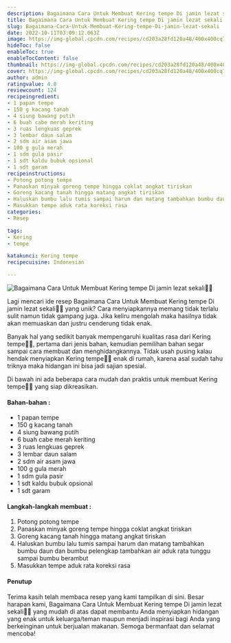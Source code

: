 ```yaml
---
description: Bagaimana Cara Untuk Membuat Kering tempe Di jamin lezat sekali"
title: Bagaimana Cara Untuk Membuat Kering tempe Di jamin lezat sekali
slug: Bagaimana-Cara-Untuk-Membuat-Kering-tempe-Di-jamin-lezat-sekali
date: 2022-10-11T03:09:12.063Z
image: https://img-global.cpcdn.com/recipes/cd203a28fd120a48/400x400cq70/photo.jpg
hideToc: false
enableToc: true
enableTocContent: false
thumbnail: https://img-global.cpcdn.com/recipes/cd203a28fd120a48/400x400cq70/photo.jpg
cover: https://img-global.cpcdn.com/recipes/cd203a28fd120a48/400x400cq70/photo.jpg
author: admin
ratingvalue: 4.8
reviewcount: 124
recipeingredient:
- 1 papan tempe
- 150 g kacang tanah
- 4 siung bawang putih
- 6 buah cabe merah keriting
- 3 ruas lengkuas geprek
- 3 lembar daun salam
- 2 sdm air asam jawa
- 100 g gula merah
- 1 sdm gula pasir
- 1 sdt kaldu bubuk opsional
- 1 sdt garam
recipeinstructions:
- Potong potong tempe
- Panaskan minyak goreng tempe hingga coklat angkat tiriskan
- Goreng kacang tanah hingga matang angkat tiriskan
- Haluskan bumbu lalu tumis sampai harum dan matang tambahkan bumbu daun dan bumbu pelengkap tambahkan air aduk rata tunggu sampai bumbu berambut
- Masukkan tempe aduk rata koreksi rasa
categories:
- Resep

tags:
- Kering
- tempe

katakunci: Kering tempe
recipecuisine: Indonesian

---
```


![Bagaimana Cara Untuk Membuat Kering tempe Di jamin lezat sekali👩‍🍳](https://img-global.cpcdn.com/recipes/cd203a28fd120a48/400x400cq70/photo.jpg)

Lagi mencari ide resep Bagaimana Cara Untuk Membuat Kering tempe Di jamin lezat sekali👩‍🍳 yang unik? Cara menyiapkannya memang tidak terlalu sulit namun tidak gampang juga. Jika keliru mengolah maka hasilnya tidak akan memuaskan dan justru cenderung tidak enak.

Banyak hal yang sedikit banyak mempengaruhi kualitas rasa dari Kering tempe👩‍🍳, pertama dari jenis bahan, kemudian pemilihan bahan segar sampai cara membuat dan menghidangkannya. Tidak usah pusing kalau hendak menyiapkan Kering tempe👩‍🍳 enak di rumah, karena asal sudah tahu triknya maka hidangan ini bisa jadi sajian spesial.

Di bawah ini ada beberapa cara mudah dan praktis untuk membuat Kering tempe👩‍🍳 yang siap dikreasikan.

<!--inarticleads1-->

#### Bahan-bahan :

- 1 papan tempe
- 150 g kacang tanah
- 4 siung bawang putih
- 6 buah cabe merah keriting
- 3 ruas lengkuas geprek
- 3 lembar daun salam
- 2 sdm air asam jawa
- 100 g gula merah
- 1 sdm gula pasir
- 1 sdt kaldu bubuk opsional
- 1 sdt garam

<!--inarticleads2-->

#### Langkah-langkah membuat :

1. Potong potong tempe
1. Panaskan minyak goreng tempe hingga coklat angkat tiriskan
1. Goreng kacang tanah hingga matang angkat tiriskan
1. Haluskan bumbu lalu tumis sampai harum dan matang tambahkan bumbu daun dan bumbu pelengkap tambahkan air aduk rata tunggu sampai bumbu berambut
1. Masukkan tempe aduk rata koreksi rasa

#### Penutup

Terima kasih telah membaca resep yang kami tampilkan di sini. Besar harapan kami, Bagaimana Cara Untuk Membuat Kering tempe Di jamin lezat sekali👩‍🍳 yang mudah di atas dapat membantu Anda menyiapkan hidangan yang enak untuk keluarga/teman maupun menjadi inspirasi bagi Anda yang berkeinginan untuk berjualan makanan. Semoga bermanfaat dan selamat mencoba!
